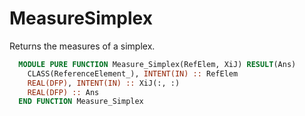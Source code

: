 # MeasureSimplex

Returns the measures of a simplex.

```fortran
  MODULE PURE FUNCTION Measure_Simplex(RefElem, XiJ) RESULT(Ans)
    CLASS(ReferenceElement_), INTENT(IN) :: RefElem
    REAL(DFP), INTENT(IN) :: XiJ(:, :)
    REAL(DFP) :: Ans
  END FUNCTION Measure_Simplex
```
